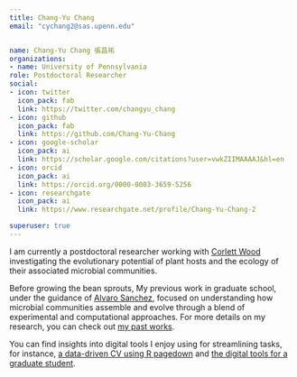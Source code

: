 ```yaml
---
title: Chang-Yu Chang
email: "cychang2@sas.upenn.edu"


name: Chang-Yu Chang 張昌祐
organizations:
- name: University of Pennsylvania
role: Postdoctoral Researcher 
social:
- icon: twitter
  icon_pack: fab
  link: https://twitter.com/changyu_chang
- icon: github
  icon_pack: fab
  link: https://github.com/Chang-Yu-Chang
- icon: google-scholar
  icon_pack: ai
  link: https://scholar.google.com/citations?user=vwkZIIMAAAAJ&hl=en
- icon: orcid
  icon_pack: ai
  link: https://orcid.org/0000-0003-3659-5256
- icon: researchgate
  icon_pack: ai
  link: https://www.researchgate.net/profile/Chang-Yu-Chang-2

superuser: true
---
```


I am currently a postdoctoral researcher working with [Corlett Wood](https://www.the-wood-lab.com/) investigating the evolutionary potential of plant hosts and the ecology of their associated microbial communities. 

Before growing the bean sprouts, My previous work in graduate school, under the guidance of [Alvaro Sanchez](https://sanchezlaboratory.weebly.com/), focused on understanding how microbial communities assemble and evolve through a blend of experimental and computational approaches. For more details on my research, you can check out [my past works](/publication).

You can find insights into digital tools I enjoy using for streamlining tasks, for instance, [a data-driven CV using R pagedown](/blog/2019-11-03-data-driven-cv/) and [the digital tools for a graduate student](/blog/2020-08-11-digital-toolset).


